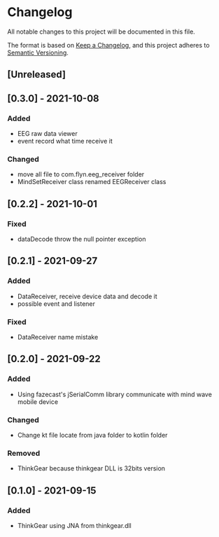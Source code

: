 # Changelog
All notable changes to this project will be documented in this file.

The format is based on [Keep a Changelog](https://keepachangelog.com/en/1.0.0/),
and this project adheres to [Semantic Versioning](https://semver.org/spec/v2.0.0.html).

## [Unreleased]

## [0.3.0] - 2021-10-08
### Added
- EEG raw data viewer
- event record what time receive it
### Changed
- move all file to com.flyn.eeg_receiver folder
- MindSetReceiver class renamed EEGReceiver class

## [0.2.2] - 2021-10-01
### Fixed
- dataDecode throw the null pointer exception

## [0.2.1] - 2021-09-27
### Added
- DataReceiver, receive device data and decode it
- possible event and listener
### Fixed
- DataReceiver name mistake

## [0.2.0] - 2021-09-22
### Added
- Using fazecast's jSerialComm library communicate with mind wave mobile device
### Changed
- Change kt file locate from java folder to kotlin folder
### Removed
- ThinkGear because thinkgear DLL is 32bits version

## [0.1.0] - 2021-09-15
### Added
- ThinkGear using JNA from thinkgear.dll